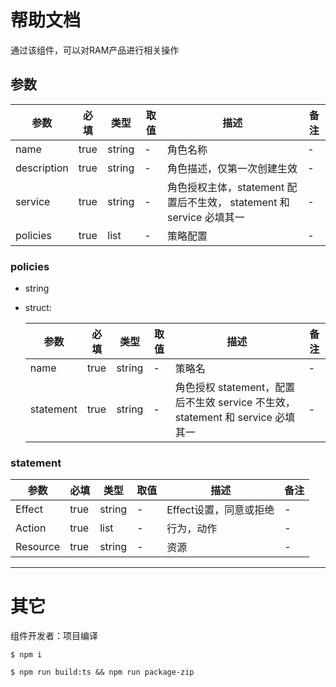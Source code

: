 # 帮助文档

通过该组件，可以对RAM产品进行相关操作

## 参数

|  参数   |  必填  |  类型  | 取值  |  描述  |  备注  |    
|  ----  | ----  |  ----  | ----  |  ----  |  ----  |
| name  | true | string  | - | 角色名称  |  -  |
| description  | true | string  | - | 角色描述，仅第一次创建生效  |  -   |
| service  | true | string  | - |  角色授权主体，statement 配置后不生效， statement 和 service 必填其一  | -  |
| policies  | true | list  | - | 策略配置 | -  |

### policies

- string
- struct:

    |  参数   |  必填  |  类型  | 取值  |  描述  |  备注  |    
    |  ----  | ----  |  ----  | ----  |  ----  |  ----  |
    | name  | true | string  | - | 策略名  |  -  |
    | statement  | true | string  | - | 角色授权 statement，配置后不生效 service 不生效， statement 和 service 必填其一  |  -   |

### statement

|  参数   |  必填  |  类型  | 取值  |  描述  |  备注  |    
|  ----  | ----  |  ----  | ----  |  ----  |  ----  |
| Effect  | true | string  | - | Effect设置，同意或拒绝  |  -  |
| Action  | true | <string>list  | - | 行为，动作  |  -   |
| Resource  | true | string  | - | 资源  |  -  |


------- 

# 其它

组件开发者：项目编译

````
$ npm i

$ npm run build:ts && npm run package-zip
````
